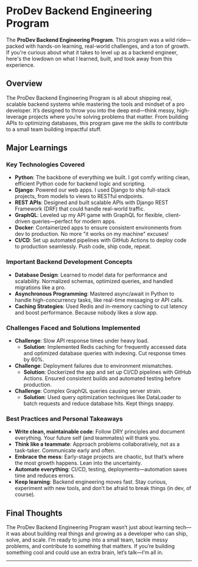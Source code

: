 # ProDev Backend Engineering Program

The **ProDev Backend Engineering Program**. This program was a wild ride—packed with hands-on learning, real-world challenges, and a ton of growth. If you're curious about what it takes to level up as a backend engineer, here's the lowdown on what I learned, built, and took away from this experience.

## Overview
The ProDev Backend Engineering Program is all about shipping real, scalable backend systems while mastering the tools and mindset of a pro developer. It’s designed to throw you into the deep end—think messy, high-leverage projects where you’re solving problems that matter. From building APIs to optimizing databases, this program gave me the skills to contribute to a small team building impactful stuff.

## Major Learnings

### Key Technologies Covered
- **Python**: The backbone of everything we built. I got comfy writing clean, efficient Python code for backend logic and scripting.
- **Django**: Powered our web apps. I used Django to ship full-stack projects, from models to views to RESTful endpoints.
- **REST APIs**: Designed and built scalable APIs with Django REST Framework (DRF) that could handle real-world traffic.
- **GraphQL**: Leveled up my API game with GraphQL for flexible, client-driven queries—perfect for modern apps.
- **Docker**: Containerized apps to ensure consistent environments from dev to production. No more "it works on my machine" excuses!
- **CI/CD**: Set up automated pipelines with GitHub Actions to deploy code to production seamlessly. Push code, ship code, repeat.

### Important Backend Development Concepts
- **Database Design**: Learned to model data for performance and scalability. Normalized schemas, optimized queries, and handled migrations like a pro.
- **Asynchronous Programming**: Mastered async/await in Python to handle high-concurrency tasks, like real-time messaging or API calls.
- **Caching Strategies**: Used Redis and in-memory caching to cut latency and boost performance. Because nobody likes a slow app.

### Challenges Faced and Solutions Implemented
- **Challenge**: Slow API response times under heavy load.
  - **Solution**: Implemented Redis caching for frequently accessed data and optimized database queries with indexing. Cut response times by 60%.
- **Challenge**: Deployment failures due to environment mismatches.
  - **Solution**: Dockerized the app and set up CI/CD pipelines with GitHub Actions. Ensured consistent builds and automated testing before production.
- **Challenge**: Complex GraphQL queries causing server strain.
  - **Solution**: Used query optimization techniques like DataLoader to batch requests and reduce database hits. Kept things snappy.

### Best Practices and Personal Takeaways
- **Write clean, maintainable code**: Follow DRY principles and document everything. Your future self (and teammates) will thank you.
- **Think like a teammate**: Approach problems collaboratively, not as a task-taker. Communicate early and often.
- **Embrace the mess**: Early-stage projects are chaotic, but that’s where the most growth happens. Lean into the uncertainty.
- **Automate everything**: CI/CD, testing, deployments—automation saves time and reduces errors.
- **Keep learning**: Backend engineering moves fast. Stay curious, experiment with new tools, and don’t be afraid to break things (in dev, of course).

## Final Thoughts
The ProDev Backend Engineering Program wasn’t just about learning tech—it was about building real things and growing as a developer who can ship, solve, and scale. I’m ready to jump into a small team, tackle messy problems, and contribute to something that matters. If you’re building something cool and could use an extra brain, let’s talk—I’m all in.

---
